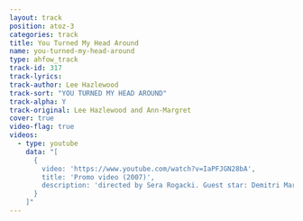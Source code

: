 ```yaml
---
layout: track
position: atoz-3
categories: track
title: You Turned My Head Around
name: you-turned-my-head-around
type: ahfow_track
track-id: 317
track-lyrics: 
track-author: Lee Hazlewood
track-sort: "YOU TURNED MY HEAD AROUND"
track-alpha: Y
track-original: Lee Hazlewood and Ann-Margret
cover: true
video-flag: true
videos:
  - type: youtube
    data: "[
      { 
        video: 'https://www.youtube.com/watch?v=IaPFJGN28bA',
        title: 'Promo video (2007)',
        description: 'directed by Sera Rogacki. Guest star: Demitri Martin'
      }
    ]"
---
```

